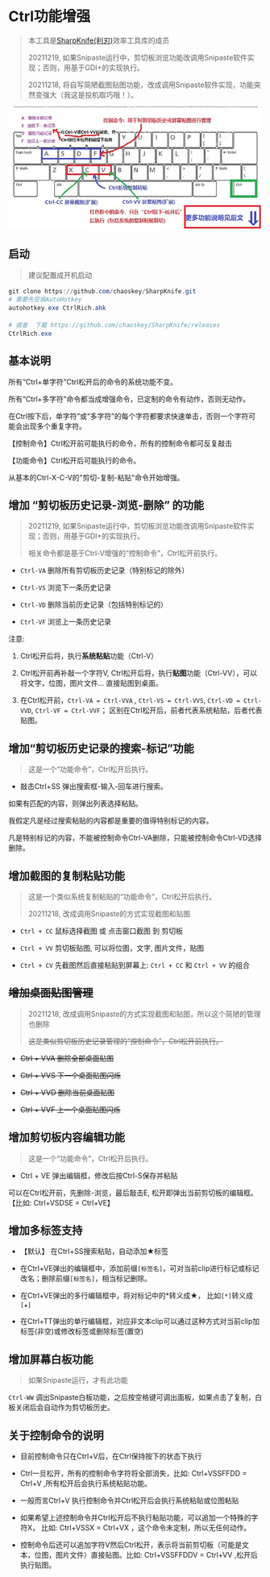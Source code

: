 # Ctrl功能增强

> 本工具是[SharpKnife(利刃)](../README.md)效率工具库的成员
>
> 20211219, 如果Snipaste运行中，剪切板浏览功能改调用Snipaste软件实现；否则，用基于GDI+的实现执行。
>
> 20211218, 将自写简陋截图贴图功能，改成调用Snipaste软件实现，功能突然变强大（我这是投机取巧哦！）。

![](../images/CtrlRich.jpg)


## 启动

> 建议配置成开机启动

```powershell
git clone https://github.com/chaoskey/SharpKnife.git
# 需要先安装AutoHotkey
autohotkey.exe CtrlRich.ahk

# 或者  下载 https://github.com/chaoskey/SharpKnife/releases
CtrlRich.exe
```

## 基本说明

所有“Ctrl+单字符”Ctrl松开后的命令的系统功能不变。

所有“Ctrl+多字符”命令都当成增强命令，已定制的命令有动作，否则无动作。

在Ctrl按下后，单字符”或“多字符”的每个字符都要求快速单击，否则一个字符可能会出现多个重复字符。

【控制命令】Ctrl松开前可能执行的命令，所有的控制命令都可反复敲击

【功能命令】Ctrl松开后可能执行的命令。

从基本的Ctrl-X-C-V的"剪切-复制-粘贴"命令开始增强。

## 增加 “剪切板历史记录-浏览-删除” 的功能

> 20211219, 如果Snipaste运行中，剪切板浏览功能改调用Snipaste软件实现；否则，用基于GDI+的实现执行。
>
> 相关命令都是基于Ctrl-V增强的“控制命令”，Ctrl松开前执行。

- `Ctrl-VA` 删除所有剪切板历史记录（特别标记的除外）

- `Ctrl-VS` 浏览下一条历史记录

- `Ctrl-VD` 删除当前历史记录（包括特别标记的）

- `Ctrl-VF` 浏览上一条历史记录

注意: 

1. Ctrl松开后将，执行**系统粘贴**功能（Ctrl-V）

2. Ctrl松开前再补敲一个字符V, Ctrl松开后将，执行**贴图**功能（Ctrl-VV），可以将文字，位图，图片文件... 直接贴图到桌面。

3. 在Ctrl松开前，`Ctrl-VA = Ctrl-VVA` , `Ctrl-VS = Ctrl-VVS`, `Ctrl-VD = Ctrl-VVD`, `Ctrl-VF = Ctrl-VVF`；  区别在Ctrl松开后，前者代表系统粘贴，后者代表贴图。 

## 增加“剪切板历史记录的搜索-标记”功能

> 这是一个“功能命令”，Ctrl松开后执行。

- 敲击Ctrl+SS 弹出搜索框-输入-回车进行搜索。

如果有匹配的内容，则弹出列表选择粘贴。

我假定凡是经过搜索粘贴的内容都是重要的值得特别标记的内容。

凡是特别标记的内容，不能被控制命令Ctrl-VA删除，只能被控制命令Ctrl-VD选择删除。

## 增加截图的复制粘贴功能  

> 这是一个类似系统复制粘贴的“功能命令”，Ctrl松开后执行。
>
> 20211218, 改成调用Snipaste的方式实现截图和贴图

- `Ctrl + CC`  鼠标选择截图 或 点击窗口截图  到 剪切板

- `Ctrl + VV`  剪切板贴图, 可以将位图，文字, 图片文件，贴图

- `Ctrl + CV`  先截图然后直接粘贴到屏幕上: `Ctrl + CC` 和 `Ctrl + VV` 的组合

## ~~增加桌面贴图管理~~

> 20211218, 改成调用Snipaste的方式实现截图和贴图，所以这个简陋的管理也删除
>
> ~~这是类似剪切板历史记录管理的“控制命令”，Ctrl松开前执行。~~

- ~~Ctrl + VVA 删除全部桌面贴图~~

- ~~Ctrl + VVS 下一个桌面贴图闪烁~~

- ~~Ctrl + VVD 删除当前桌面贴图~~

- ~~Ctrl + VVF 上一个桌面贴图闪烁~~

## 增加剪切板内容编辑功能

> 这是一个“功能命令”，Ctrl松开后执行。

- Ctrl + VE 弹出编辑框，修改后按Ctrl-S保存并粘贴

可以在Ctrl松开前，先删除-浏览，最后敲击E, 松开即弹出当前剪切板的编辑框。 【比如: Ctrl+VSDSE = Ctrl+VE】

## 增加多标签支持

- 【默认】 在Ctrl+SS搜索粘贴，自动添加★标签

- 在Ctrl+VE弹出的编辑框中，添加前缀`[标签名]`，可对当前clip进行标记或标记改名；删除前缀`[标签名]`，相当标记删除。

- 在Ctrl+VE弹出的多行编辑框中，将对标记中的*转义成★， 比如`[*]`转义成`[★]`

- 在Ctrl+TT弹出的单行编辑框，对应非文本clip可以通过这种方式对当前clip加标签(非空)或修改标签或删除标签(置空)

## 增加屏幕白板功能

> 如果Snipaste运行，才有此功能

`Ctrl-WW` 调出Snipaste白板功能，之后按空格键可调出面板，如果点击了复制，白板关闭后会自动作为剪切板历史。

## 关于控制命令的说明

- 目前控制命令只在Ctrl+V后，在Ctrl保持按下的状态下执行

- Ctrl一旦松开，所有的控制命令字符将全部消失，比如:   Ctrl+VSSFFDD = Ctrl+V ,所有松开后会执行系统粘贴功能。

- 一般而言Ctrl+V 执行控制命令并Ctrl松开后会执行系统粘贴或位图粘贴

- 如果希望上述控制命令并Ctrl松开后不执行粘贴功能，可以追加一个特殊的字符X， 比如: Ctrl+VSSX = Ctrl+VX ，这个命令未定制，所以无任何动作。

- 控制命令后还可以追加字符V然后Ctrl松开，表示将当前剪切板（可能是文本，位图，图片文件）直接贴图。比如:   Ctrl+VSSFFDDV = Ctrl+VV ,松开后执行贴图。

